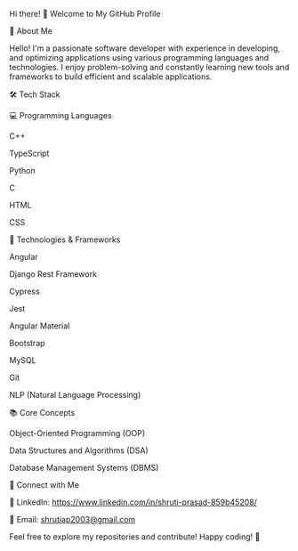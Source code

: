 Hi there! 👋 Welcome to My GitHub Profile

🚀 About Me

Hello! I'm a passionate software developer with experience in developing, and optimizing applications using various programming languages and technologies. I enjoy problem-solving and constantly learning new tools and frameworks to build efficient and scalable applications.

🛠️ Tech Stack

💻 Programming Languages

C++

TypeScript

Python

C

HTML

CSS

🔧 Technologies & Frameworks

Angular

Django Rest Framework

Cypress

Jest

Angular Material

Bootstrap

MySQL

Git

NLP (Natural Language Processing)

📚 Core Concepts

Object-Oriented Programming (OOP)

Data Structures and Algorithms (DSA)

Database Management Systems (DBMS)



🔗 Connect with Me

💼 LinkedIn: https://www.linkedin.com/in/shruti-prasad-859b45208/

📧 Email: shrutiap2003@gmail.com

Feel free to explore my repositories and contribute! Happy coding! 🚀


